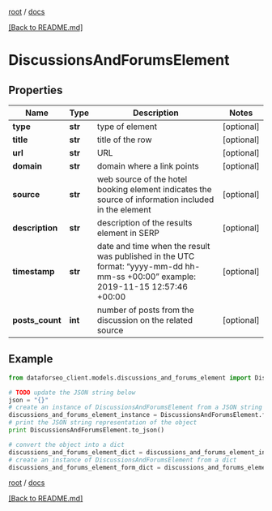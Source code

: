 [root](./../ "root") / [docs](./ "docs")

[[Back to README.md]](./../README.md "[Back to README.md]")

# DiscussionsAndForumsElement

## Properties

Name | Type | Description | Notes
------------ | ------------- | ------------- | -------------
**type** | **str** | type of element | [optional]
**title** | **str** | title of the row | [optional]
**url** | **str** | URL | [optional]
**domain** | **str** | domain where a link points | [optional]
**source** | **str** | web source of the hotel booking element indicates the source of information included in the element | [optional]
**description** | **str** | description of the results element in SERP | [optional]
**timestamp** | **str** | date and time when the result was published in the UTC format: “yyyy-mm-dd hh-mm-ss +00:00” example: 2019-11-15 12:57:46 +00:00 | [optional]
**posts_count** | **int** | number of posts from the discussion on the related source | [optional]

## Example

```python
from dataforseo_client.models.discussions_and_forums_element import DiscussionsAndForumsElement

# TODO update the JSON string below
json = "{}"
# create an instance of DiscussionsAndForumsElement from a JSON string
discussions_and_forums_element_instance = DiscussionsAndForumsElement.from_json(json)
# print the JSON string representation of the object
print DiscussionsAndForumsElement.to_json()

# convert the object into a dict
discussions_and_forums_element_dict = discussions_and_forums_element_instance.to_dict()
# create an instance of DiscussionsAndForumsElement from a dict
discussions_and_forums_element_form_dict = discussions_and_forums_element.from_dict(discussions_and_forums_element_dict)
```

  

[root](./../ "root") / [docs](./ "docs")

[[Back to README.md]](./../README.md "[Back to README.md]")